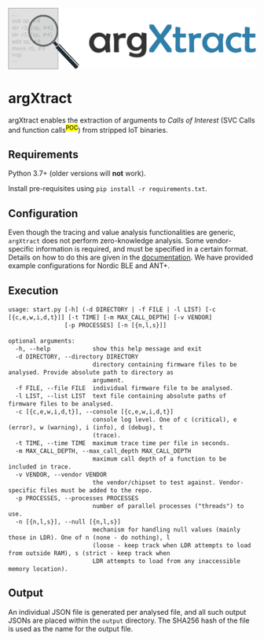 ![banner](docs/banner.png)

# argXtract
argXtract enables the extraction of arguments to *Calls of Interest* (SVC Calls and function calls<sup><mark>POC</mark></sup>) from stripped IoT binaries. 


## Requirements
Python 3.7+ (older versions will **not** work).

Install pre-requisites using `pip install -r requirements.txt`.

## Configuration
Even though the tracing and value analysis functionalities are generic, `argXtract` does not perform zero-knowledge analysis. Some vendor-specific information is required, and must be specified in a certain format. Details on how to do this are given in the [documentation](docs/vendor-config.md). We have provided example configurations for Nordic BLE and ANT+.


## Execution
```
usage: start.py [-h] (-d DIRECTORY | -f FILE | -l LIST) [-c [{c,e,w,i,d,t}]] [-t TIME] [-m MAX_CALL_DEPTH] [-v VENDOR]
                [-p PROCESSES] [-n [{n,l,s}]]

optional arguments:
  -h, --help            show this help message and exit
  -d DIRECTORY, --directory DIRECTORY
                        directory containing firmware files to be analysed. Provide absolute path to directory as
                        argument.
  -f FILE, --file FILE  individual firmware file to be analysed.
  -l LIST, --list LIST  text file containing absolute paths of firmware files to be analysed.
  -c [{c,e,w,i,d,t}], --console [{c,e,w,i,d,t}]
                        console log level. One of c (critical), e (error), w (warning), i (info), d (debug), t
                        (trace).
  -t TIME, --time TIME  maximum trace time per file in seconds.
  -m MAX_CALL_DEPTH, --max_call_depth MAX_CALL_DEPTH
                        maximum call depth of a function to be included in trace.
  -v VENDOR, --vendor VENDOR
                        the vendor/chipset to test against. Vendor-specific files must be added to the repo.
  -p PROCESSES, --processes PROCESSES
                        number of parallel processes ("threads") to use.
  -n [{n,l,s}], --null [{n,l,s}]
                        mechanism for handling null values (mainly those in LDR). One of n (none - do nothing), l
                        (loose - keep track when LDR attempts to load from outside RAM), s (strict - keep track when
                        LDR attempts to load from any inaccessible memory location).
```


## Output
An individual JSON file is generated per analysed file, and all such output JSONs are placed within the `output` directory. The SHA256 hash of the file is used as the name for the output file.
